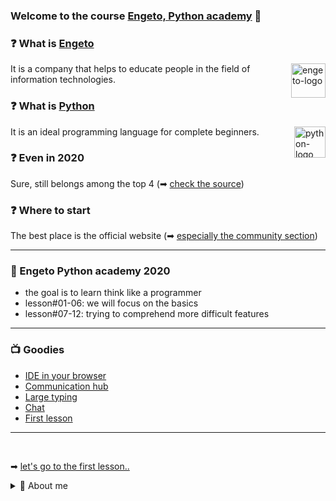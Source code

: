 ### Welcome to the course [Engeto, Python academy](https://engeto.cz/python-akademie/) 👋

### ❓ What is [Engeto](https://engeto.cz/o-nas/)
[<img align="right" alt="engeto-logo" width="55px"
  src="https://engeto.cz/wp-content/uploads/2019/01/engeto-square.png"/>](https://engeto.cz)
It is a company that helps to educate people in the field of information
technologies.

### ❓ What is [Python](https://www.python.org)
[<img align="right" alt="python-logo" width="50px" 
  src="https://hackaday.com/wp-content/uploads/2019/09/python-logo.png"/>](https://www.python.org)
It is an ideal programming language for complete beginners.

### ❓ Even in 2020
Sure, still belongs among the top 4
(➡ [check the source](https://www.codingame.com/work/codingame-developer-survey-2020/#page6))

### ❓ Where to start
The best place is the official website
(➡ [especially the community section](https://www.python.org/community/))

---

### 📓 Engeto Python academy 2020
- the goal is to learn think like a programmer
- lesson#01-06: we will focus on the basics
- lesson#07-12: trying to comprehend more difficult features
---

### 📺 Goodies
- [IDE in your browser](https://repl.it)
- [Communication hub](https://slack.com/intl/en-cz/)
- [Large typing](https://large-type.com/#*hello*)
- [Chat](https://tlk.io/)
- [First lesson](https://docs.google.com/presentation/d/1BKgmTrre-Go78OjExTP2JfaXTgUZ1KX2RRoayX6grsk/edit#slide=id.ga479756cdf_0_6)
---
<br />

➡ [let's go to the first lesson..](https://github.com/Bralor/python-academy/tree/lekce01)

<details>
  <summary>🔽 About me</summary>
<!--START_SECTION:details-->
- 🗒 [LinkedIn](https://www.linkedin.com/in/matous-holinka/)
- 🐍[Install Python](https://docs.python.org/3/using/index.html)
<!--END_SECTION:details-->

</details>

